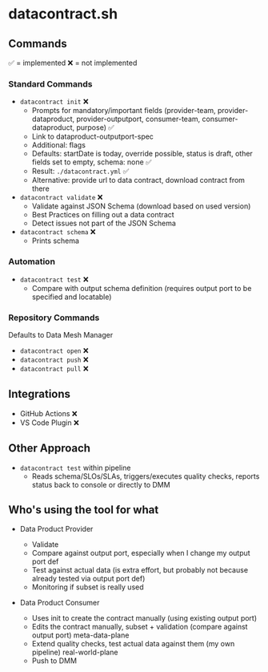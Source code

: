 # datacontract.sh

## Commands

✅ = implemented
❌ = not implemented

### Standard Commands

- `datacontract init` ❌
  - Prompts for mandatory/important fields (provider-team, provider-dataproduct, provider-outputport, consumer-team, consumer-dataproduct, purpose) ✅
  - Link to dataproduct-outputport-spec
  - Additional: flags
  - Defaults: startDate is today, override possible, status is draft, other fields set to empty, schema: none ✅
  - Result: `./datacontract.yml` ✅
  - Alternative: provide url to data contract, download contract from there
- `datacontract validate` ❌
  - Validate against JSON Schema (download based on used version)
  - Best Practices on filling out a data contract
  - Detect issues not part of the JSON Schema
- `datacontract schema` ❌
  - Prints schema

### Automation

- `datacontract test` ❌
  - Compare with output schema definition (requires output port to be specified and locatable)

### Repository Commands

Defaults to Data Mesh Manager

- `datacontract open` ❌
- `datacontract push` ❌
- `datacontract pull` ❌

## Integrations

- GitHub Actions ❌
- VS Code Plugin ❌

## Other Approach

- `datacontract test` within pipeline
  - Reads schema/SLOs/SLAs, triggers/executes quality checks, reports status back to console or directly to DMM

## Who's using the tool for what

- Data Product Provider
  - Validate
  - Compare against output port, especially when I change my output port def
  - Test against actual data (is extra effort, but probably not because already tested via output port def)
  - Monitoring if subset is really used

- Data Product Consumer
  - Uses init to create the contract manually (using existing output port)
  - Edits the contract manually, subset + validation (compare against output port) meta-data-plane
  - Extend quality checks, test actual data against them (my own pipeline) real-world-plane
  - Push to DMM
